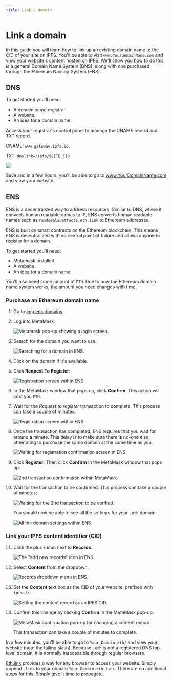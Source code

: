 ```yaml
---
title: Link a domain
---
```


# Link a domain

In this guide you will learn how to link up an existing domain name to the CID of your site on IPFS. You'll be able to visit `www.YourDomainName.com` and view your website's content hosted on IPFS. We'll show you how to do this is a general Domain Name System (DNS), along with one purchased through the Ethereum Naming System (ENS).

## DNS

To get started you'll need:

- A domain name registrar
- A website.
- An idea for a domain name.

Access your registrar's control panel to manage the CNAME record and TXT record.

CNAME: `www.gateway.ipfs.io.`

TXT: `dnslink=/ipfs/$SITE_CID`

![](./images/link-a-domain/dns-add-content-record.png)

Save and in a few hours, you'll be able to go to www.YourDomainName.com and view your website.

## ENS

<!-- What the ENS is. What it's used for. -->

ENS is a decentralized way to address resources. Similar to DNS, where it converts human readable names to IP, ENS converts human readable names such as `randomplanetfacts.eth.link` to Ethereum addresses.

<!-- How it compares to other DNS systems. -->

ENS is built on smart contracts on the Ethereum blockchain. This means ENS is decentralized with no central point of failure and allows anyone to register for a domain.

To get started you'll need:

- Metamask installed.
- A website.
- An idea for a domain name.

You'll also need some amount of `ETH`. Due to how the Ethereum domain name system works, the amount you need changes with time.

### Purchase an Ethereum domain name

1. Go to [app.ens.domains](https://app.ens.domains/).
2. Log into MetaMask.

   ![Metamask pop-up showing a login screen.](./images/link-a-domain/ens-metamask-log-into-key.png)

3. Search for the domain you want to use:

   ![Searching for a domain in ENS.](./images/link-a-domain/ens-search-for-domain-name.png)

4. Click on the domain if it's available.
5. Click **Request To Register**:

   ![Registration screen within ENS.](./images/link-a-domain/ens-request-to-register.png)

6. In the MetaMask window that pops up, click **Confirm**. This action will cost you `ETH`.
7. Wait for the _Request to register_ transaction to complete. This process can take a couple of minutes:

   ![Registration screen within ENS.](./images/link-a-domain/ens-registration-transaction-pending.png)

8. Once the transaction has completed, ENS requires that you wait for around a minute. This delay is to make sure there is no-one else attempting to purchase the same domain at the same time as you.

   ![Waiting for registration confirmation screen in ENS.](./images/link-a-domain/ens-wait-a-minute.png)

9. Click **Register**. Then click **Confirm** in the MetaMask window that pops up.

   ![2nd transaction confirmation within MetaMask.](./images/link-a-domain/ens-metamask-complete-registration-transaction.png)

10. Wait for the transaction to be confirmed. This process can take a couple of minutes:

    ![Waiting for the 2nd transaction to be verified.](./images/link-a-domain/ens-complete-registration.png)

    You should now be able to see all the settings for your `.eth` domain:

    ![All the domain settings within ENS](./images/link-a-domain/ens-domain-settings-page.png)

### Link your IPFS content identifier (CID)

11. Click the plus `+` icon next to **Records**.

    ![The "add new records" icon in ENS.](./images/link-a-domain/ens-add-records-icon.png)

12. Select **Content** from the dropdown.

    ![Records dropdown menu in ENS.](./images/link-a-domain/ens-add-content-record.png)

13. Set the **Content** text box as the CID of your website, prefixed with `ipfs://`.

    ![Setting the content record as an IPFS CID.](./images/link-a-domain/ens-set-content-record-as-ipfs-cid.png)

14. Confirm this change by clicking **Confirm** in the MetaMask pop-up.

    ![MetaMask confirmation pop-up for changing a content record.](./images/link-a-domain/ens-metamask-content-record-transaction.png)

    This transaction can take a couple of minutes to complete.

In a few minutes, you'll be able to go to `Your_Domain.eth/` and view your website (note the tailing slash). Because `.eth` is not a registered DNS top-level domain, it is normally inaccessible through regular browsers.

[Eth.link](https://eth.link/) provides a way for any browser to access your website. Simply append `.link` to your domain `Your_Domain.eth.link`. There are no additional steps for this. Simply give it time to propagate.

